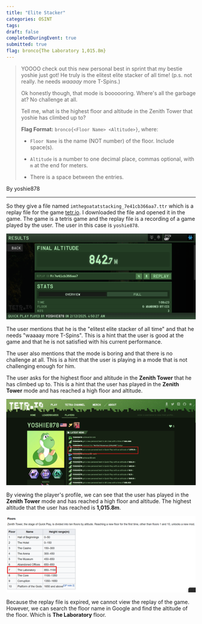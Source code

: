 ```yaml
---
title: "Elite Stacker"
categories: OSINT
tags: 
draft: false
completedDuringEvent: true
submitted: true
flag: bronco{The Laboratory 1,015.8m}
---
```

> YOOOO check out this new personal best in sprint that my bestie yoshie just got! He truly is the elitest elite stacker of all time! (p.s. not really. he needs *waaaay* more T-Spins.)
>
> Ok honestly though, that mode is boooooring. Where's all the garbage at? No challenge at all.
>
> Tell me, what is the highest floor and altitude in the Zenith Tower that yoshie has climbed up to?
>
> **Flag Format:** `bronco{<Floor Name> <Altitude>}`, where:
>
> - `Floor Name` is the name (NOT number) of the floor. Include space(s).
>
> - `Altitude` is a number to one decimal place, commas optional, with `m` at the end for meters.
>
> - There is a space between the entries.

By yoshie878

---

So they give a file named `imthegoatatstacking_7e41cb366aa7.ttr` which is a replay file for the game [tetr.io](https://tetr.io/). I downloaded the file and opened it in the game. The game is a tetris game and the replay file is a recording of a game played by the user. The user in this case is `yoshie878`.

![alt text](image.png)

The user mentions that he is the "elitest elite stacker of all time" and that he needs "waaaay more T-Spins". This is a hint that the user is good at the game and that he is not satisfied with his current performance.

The user also mentions that the mode is boring and that there is no challenge at all. This is a hint that the user is playing in a mode that is not challenging enough for him.

The user asks for the highest floor and altitude in the **Zenith Tower** that he has climbed up to. This is a hint that the user has played in the **Zenith Tower** mode and has reached a high floor and altitude.

![alt text](image-1.png)

By viewing the player's profile, we can see that the user has played in the **Zenith Tower** mode and has reached a high floor and altitude. The highest altitude that the user has reached is **1,015.8m**.

![alt text](image-2.png)

Because the replay file is expired, we cannot view the replay of the game. However, we can search the floor name in Google and find the altitude of the floor. Which is **The Laboratory** floor.
